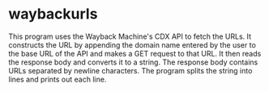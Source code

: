 # waybackurls

This program uses the Wayback Machine's CDX API to fetch the URLs. It constructs the URL by appending the domain name entered by the user to the base URL of the API and makes a GET request to that URL. It then reads the response body and converts it to a string. The response body contains URLs separated by newline characters. The program splits the string into lines and prints out each line.
